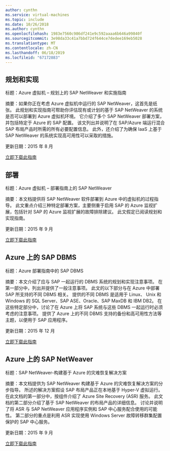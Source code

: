 ```yaml
---
author: cynthn
ms.service: virtual-machines
ms.topic: include
ms.date: 10/26/2018
ms.author: cynthn
ms.openlocfilehash: 1983e7560c986df241e9c592aaaa6b646a99840f
ms.sourcegitcommit: 3e98da33c41a7bbd724f644ce7dedee169eb5028
ms.translationtype: MT
ms.contentlocale: zh-CN
ms.lasthandoff: 06/18/2019
ms.locfileid: "67172883"
---
```

## <a name="planning-and-implementation"></a>规划和实现
标题：Azure 虚拟机 – 规划上的 SAP NetWeaver 和实施指南

摘要：如果你正在考虑 Azure 虚拟机中运行的 SAP NetWeaver，这首先是纸张。 此规划和实现指南可帮助你评估现有或计划的基于 SAP NetWeaver 的系统是否可以部署到 Azure 虚拟机环境。 它介绍了多个 SAP NetWeaver 部署方案，并包括特定于 Azure 的 SAP 配置。 该文列出并说明了在 SAP/Azure 端运行混合 SAP 布局产品时所需的所有必要配置信息。 此外，还介绍了为确保 IaaS 上基于 SAP NetWeaver 的系统实现高可用性可以采取的措施。

更新日期：2015 年 8 月

[立即下载此指南](https://go.microsoft.com/fwlink/?LinkId=397963)

## <a name="deployment"></a>部署
标题：Azure 虚拟机 – 部署指南上的 SAP NetWeaver

摘要：本文档提供将 SAP NetWeaver 软件部署到 Azure 中的虚拟机的过程指导。 此文重点介绍三种特定部署方案，主要侧重于启用 SAP 的 Azure 监视扩展，包括针对 SAP 的 Azure 监视扩展的故障排除建议。 此文假定已阅读规划和实现指南。

更新日期：2015 年 9 月

[立即下载此指南](https://go.microsoft.com/fwlink/?LinkId=397964)

## <a name="sap-dbms-on-azure"></a>Azure 上的 SAP DBMS
标题：Azure 部署指南中的 SAP DBMS

摘要：本文介绍了应与 SAP 一起运行的 DBMS 系统的规划和实现注意事项。 在第一部分中，列出并提供了一般注意事项。 此文的以下部分与在 Azure 中部署 SAP 所支持的不同 DBMS 相关。 提供的不同 DBMS 是适用于 Linux、 Unix 和 Windows 的 SQL Server、SAP ASE、Oracle、SAP MaxDB 和 IBM DB2。 在这些特定部分中，讨论了在 Azure 上将 SAP 系统与这些 DBMS 一起运行时必须考虑的注意事项。 提供了 Azure 上的不同 DBMS 支持的备份和高可用性方法等主题，以便用于 SAP 应用程序。

更新日期：2015 年 12 月

[立即下载此指南](https://go.microsoft.com/fwlink/?LinkId=397965)

## <a name="sap-netweaver-on-azure"></a>Azure 上的 SAP NetWeaver
标题：SAP NetWeaver-构建基于 Azure 的灾难恢复解决方案

摘要：本文档提供为 SAP NetWeaver 构建基于 Azure 的灾难恢复解决方案的分步指导。 所述的解决方案假设 SAP 布局产品正在本地基于 Hyper-V 虚拟运行。 在此文档的第一部分中，按组件介绍了 Azure Site Recovery (ASR) 服务。 此文档的第二部分介绍了基于 SAP NetWeaver 的布局产品的详细信息。 讨论并说明了将 ASR 与 SAP NetWeaver 应用程序实例和 SAP 中心服务配合使用的可能性。 第二部分的重点是利用 ASR 实现使用 Windows Server 故障转移群集配置保护的 SAP 中心服务。

更新日期：2015 年 9 月

[立即下载此指南](https://go.microsoft.com/fwlink/?LinkID=521971)

